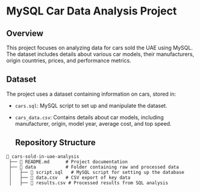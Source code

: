 # MySQL Car Data Analysis Project

## Overview
This project focuses on analyzing data for cars sold the UAE using MySQL. The dataset includes details about various car models, their manufacturers, origin countries, prices, and performance metrics.

## Dataset
The project uses a dataset containing information on cars, stored in:
- `cars.sql`: MySQL script to set up and manipulate the dataset.
- `cars_data.csv`: Contains details about car models, including manufacturer, origin, model year, average cost, and top speed.

  ## Repository Structure
```
📂 cars-sold-in-uae-analysis
 ├── 📄 README.md      # Project documentation
 ├── 📂 data           # Folder containing raw and processed data
 │   ├── 📄 script.sql   # MySQL script for setting up the database
 │   ├── 📄 data.csv   # CSV export of key data
 │   ├── 📄 results.csv # Processed results from SQL analysis
```
